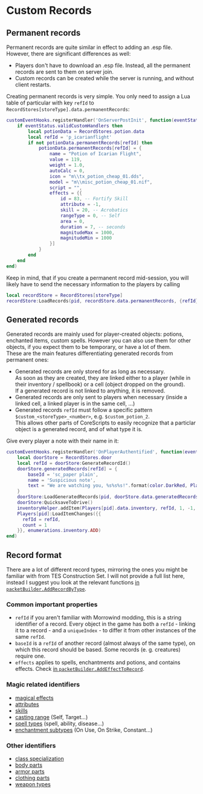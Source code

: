 # Custom Records

## Permanent records

Permanent records are quite similar in effect to adding an .esp file. However, there are significant differences as well:
* Players don't have to download an .esp file. Instead, all the permanent records are sent to them on server join.
* Custom records can be created while the server is running, and without client restarts.

Creating permanent records is very simple. You only need to assign a Lua table of particular with key `refId` to `RecordStores[storeType].data.permanentRecords`:
```Lua
customEventHooks.registerHandler('OnServerPostInit', function(eventStatus)
    if eventStatus.validCustomHandlers then
        local potionData = RecordStores.potion.data
        local refId = 'p_icarianflight'
        if not potionData.permanentRecords[refId] then
            potionData.permanentRecords[refId] = {
                name = "Potion of Icarian Flight",
                value = 119,
                weight = 1.0,
                autoCalc = 0,
                icon = "m\\tx_potion_cheap_01.dds",
                model = "m\\misc_potion_cheap_01.nif",
                script = "",
                effects = {{
                    id = 83, -- Fortify Skill
                    attribute = -1,
                    skill = 20, -- Acrobatics
                    rangeType = 0, -- Self
                    area = 0,
                    duration = 7, -- seconds
                    magnitudeMax = 1000,
                    magnitudeMin = 1000
                }]
            }
        end
    end
end)
```

Keep in mind, that if you create a permanent record mid-session, you will likely have to send the necessary information to the players by calling
```Lua
local recordStore = RecordStores[storeType]
recordStore:LoadRecords(pid, recordStore.data.permanentRecords, {refId}, true)
```

## Generated records

Generated records are mainly used for player-created objects: potions, enchanted items, custom spells. However you can also use them for other objects, if you expect them to be temporary, or have a lot of them.  
These are the main features differentiating generated records from permanent ones:
* Generated records are only stored for as long as necessary.  
  As soon as they are created, they are linked either to a player (while in their inventory / spellbook) or a cell (object dropped on the ground).  
  If a generated record is not linked to anything, it is removed.
* Generated records are only sent to players when necessary (inside a linked cell, a linked player is in the same cell, ...)
* Generated records `refId` must follow a specific pattern `$custom_<storeType>_<number>`, e.g. `$custom_potion_2`.  
  This allows other parts of CoreScripts to easily recognize that a particlar object is a generated record, and of what type it is.

Give every player a note with their name in it:
```Lua
customEventHooks.registerHandler('OnPlayerAuthentified', function(eventStatus, pid)
    local doorStore = RecordStores.door
    local refId = doorStore:GenerateRecordId()
    doorStore.generatedRecords[refId] = {
        baseId = 'sc_paper plain',
        name = 'Suspicious note',
        text = "We are watching you, %s%s%s!".format(color.DarkRed, Players[pid].accountName, color.DarkRed)
    }
    doorStore:LoadGeneratedRecords(pid, doorStore.data.generatedRecords, {refId}, false)
    doorStore:QuicksaveToDrive()
    inventoryHelper.addItem(Players[pid].data.inventory, refId, 1, -1, -1, '')
    Players[pid]:LoadItemChanges({{
      refId = refId,
      count = 1
    }}, enumerations.inventory.ADD)
end)
```

## Record format

There are a lot of different record types, mirroring the ones you might be familiar with from TES Construction Set. I will not provide a full list here, instead I suggest you look at the relevant functions [in `packetBuilder.AddRecordByType`](../scripts/packetBuilder.lua#L199).

### Common important properties

* `refId` if you aren't familiar with Morrowind modding, this is a string identifier of a record.
  Every object in the game has both a `refId` - linking it to a record - and a `uniqueIndex` - to differ it from other instances of the same `refId`.
* `baseId` is a `refId` of another record (almost always of the same type), on which this record should be based. Some records (e. g. creatures) require one.
* `effects` applies to spells, enchantments and potions, and contains effects. Check [in `packetBuilder.AddEffectToRecord`](../scripts/packetBuilder.lua#L168).
  
### Magic related identifiers

* [magical effects](https://github.com/TES3MP/openmw-tes3mp/tree/2249450b0efd523f09182087ef296bda581bfc20/components/esm/loadmgef.hpp#L107)
* [attributes](https://github.com/TES3MP/openmw-tes3mp/tree/2249450b0efd523f09182087ef296bda581bfc20/components/esm/attr.hpp#L14)
* [skills](https://github.com/TES3MP/openmw-tes3mp/tree/2249450b0efd523f09182087ef296bda581bfc20/components/esm/loadskil.hpp#L44)
* [casting range](https://github.com/TES3MP/openmw-tes3mp/tree/2249450b0efd523f09182087ef296bda581bfc20/components/esm/defs.hpp#L27) (Self, Target...)
* [spell types](https://github.com/TES3MP/openmw-tes3mp/tree/2249450b0efd523f09182087ef296bda581bfc20/components/esm/loadspel.hpp#L22) (spell, ability, disease...)
* [enchantment subtypes](https://github.com/TES3MP/openmw-tes3mp/tree/2249450b0efd523f09182087ef296bda581bfc20/components/esm/loadench.hpp#L24) (On Use, On Strike, Constant...)

### Other identifiers

* [class specialization](https://github.com/TES3MP/openmw-tes3mp/tree/2249450b0efd523f09182087ef296bda581bfc20/components/esm/defs.hpp#L28)
* [body parts](https://github.com/TES3MP/openmw-tes3mp/tree/2249450b0efd523f09182087ef296bda581bfc20/components/esm/loadbody.hpp#L18)
* [armor parts](https://github.com/TES3MP/openmw-tes3mp/tree/2249450b0efd523f09182087ef296bda581bfc20/components/esm/loadarmo.hpp#L13)
* [clothing parts](https://github.com/TES3MP/openmw-tes3mp/tree/2249450b0efd523f09182087ef296bda581bfc20/components/esm/loadclot.hpp#L24)
* [weapon types](https://github.com/TES3MP/openmw-tes3mp/tree/2249450b0efd523f09182087ef296bda581bfc20/components/esm/loadweap.hpp#L24)